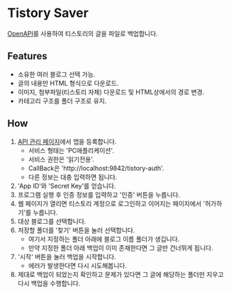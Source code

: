 # Tistory Saver

[OpenAPI](https://tistory.github.io/document-tistory-apis)를 사용하여 티스토리의 글을 파일로 백업합니다.

## Features

- 소유한 여러 블로그 선택 가능.
- 글의 내용만 HTML 형식으로 다운로드.
- 이미지, 첨부파일(티스토리 자체) 다운로드 및 HTML상에서의 경로 변경.
- 카테고리 구조를 폴더 구조로 유지.

## How

1. [API 관리 페이지](https://www.tistory.com/guide/api/manage/list)에서 앱을 등록합니다.
   - 서비스 형태는 'PC애플리케이션'.
   - 서비스 권한은 '읽기전용'.
   - CallBack은 'http://localhost:9842/tistory-auth'.
   - 다른 정보는 대충 입력하면 됩니다.
1. 'App ID'와 'Secret Key'를 얻습니다.
1. 프로그램 실행 후 인증 정보를 입력하고 '인증' 버튼을 누릅니다.
1. 웹 페이지가 열리면 티스토리 계정으로 로그인하고 이어지는 페이지에서 '허가하기'를 누릅니다.
1. 대상 블로그를 선택합니다.
1. 저장할 폴더를 '찾기' 버튼을 눌러 선택합니다.
   - 여기서 지정하는 폴더 아래에 블로그 이름 폴더가 생깁니다.
   - 만약 지정한 폴더 아래 백업이 이미 존재한다면 그 글만 건너뛰게 됩니다.
1. '시작' 버튼을 눌러 백업을 시작합니다.
   - 에러가 발생한다면 다시 시도해봅니다.
1. 제대로 백업이 되었는지 확인하고 문제가 있다면 그 글에 해당하는 폴더만 지우고 다시 백업을 수행합니다.